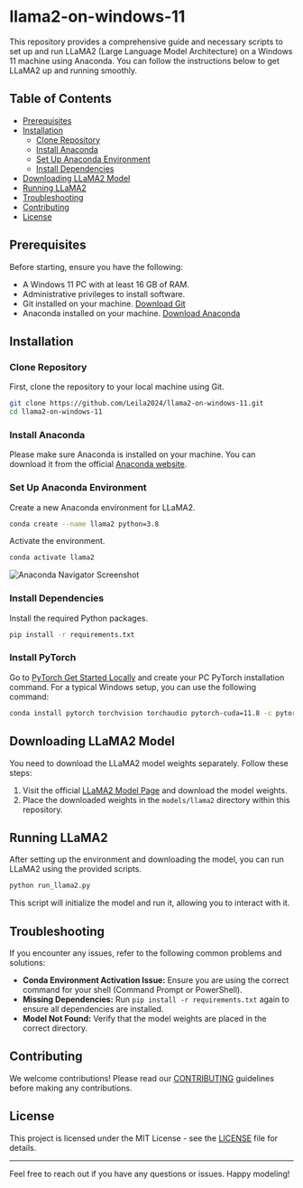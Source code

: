 # llama2-on-windows-11

This repository provides a comprehensive guide and necessary scripts to set up and run LLaMA2 (Large Language Model Architecture) on a Windows 11 machine using Anaconda. You can follow the instructions below to get LLaMA2 up and running smoothly.

## Table of Contents

- [Prerequisites](#prerequisites)
- [Installation](#installation)
  - [Clone Repository](#clone-repository)
  - [Install Anaconda](#install-anaconda)
  - [Set Up Anaconda Environment](#set-up-anaconda-environment)
  - [Install Dependencies](#install-dependencies)
- [Downloading LLaMA2 Model](#downloading-llama2-model)
- [Running LLaMA2](#running-llama2)
- [Troubleshooting](#troubleshooting)
- [Contributing](#contributing)
- [License](#license)

## Prerequisites

Before starting, ensure you have the following:

- A Windows 11 PC with at least 16 GB of RAM.
- Administrative privileges to install software.
- Git installed on your machine. [Download Git](https://git-scm.com/downloads)
- Anaconda installed on your machine. [Download Anaconda](https://www.anaconda.com/products/distribution)

## Installation

### Clone Repository

First, clone the repository to your local machine using Git.

```bash
git clone https://github.com/Leila2024/llama2-on-windows-11.git
cd llama2-on-windows-11
```

### Install Anaconda

Please make sure Anaconda is installed on your machine. You can download it from the official [Anaconda website](https://www.anaconda.com/products/distribution).

### Set Up Anaconda Environment

Create a new Anaconda environment for LLaMA2.

```bash
conda create --name llama2 python=3.8
```

Activate the environment.

```bash
conda activate llama2
```

![Anaconda Navigator Screenshot](docs/Screenshot_2024-07-18_084821.png)

### Install Dependencies

Install the required Python packages.

```bash
pip install -r requirements.txt
```

### Install PyTorch

Go to [PyTorch Get Started Locally](https://pytorch.org/get-started/locally/) and create your PC PyTorch installation command. For a typical Windows setup, you can use the following command:

```bash
conda install pytorch torchvision torchaudio pytorch-cuda=11.8 -c pytorch -c nvidia
```

## Downloading LLaMA2 Model

You need to download the LLaMA2 model weights separately. Follow these steps:

1. Visit the official [LLaMA2 Model Page](https://lachieslifestyle.com/2023/07/29/how-to-install-llama-2/) and download the model weights.
2. Place the downloaded weights in the `models/llama2` directory within this repository.

## Running LLaMA2

After setting up the environment and downloading the model, you can run LLaMA2 using the provided scripts.

```bash
python run_llama2.py
```

This script will initialize the model and run it, allowing you to interact with it.

## Troubleshooting

If you encounter any issues, refer to the following common problems and solutions:

- **Conda Environment Activation Issue:** Ensure you are using the correct command for your shell (Command Prompt or PowerShell).
- **Missing Dependencies:** Run `pip install -r requirements.txt` again to ensure all dependencies are installed.
- **Model Not Found:** Verify that the model weights are placed in the correct directory.

## Contributing

We welcome contributions! Please read our [CONTRIBUTING](CONTRIBUTING.md) guidelines before making any contributions.

## License

This project is licensed under the MIT License - see the [LICENSE](LICENSE) file for details.

---

Feel free to reach out if you have any questions or issues. Happy modeling!

